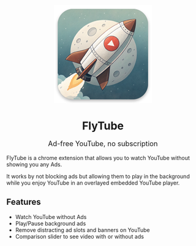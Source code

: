 <div align="center">
<img src="/public/icons/128.png" />
<h1>FlyTube</h1>
<p style="font-size: 18px;">Ad-free YouTube, no subscription</p>
</div>

FlyTube is a chrome extension that allows you to watch YouTube without showing you any Ads.

It works by not blocking ads but allowing them to play in the background while you enjoy YouTube in an overlayed embedded YouTube player.

## Features

- Watch YouTube without Ads
- Play/Pause background ads
- Remove distracting ad slots and banners on YouTube
- Comparison slider to see video with or without ads
